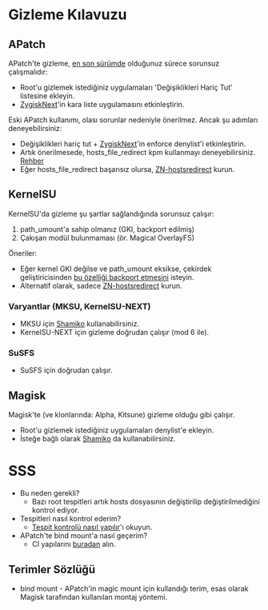 # Gizleme Kılavuzu

## APatch
APatch'te gizleme, [en son sürümde](https://github.com/bmax121/APatch/releases/latest) olduğunuz sürece sorunsuz çalışmalıdır:
- Root'u gizlemek istediğiniz uygulamaları 'Değişiklikleri Hariç Tut' listesine ekleyin.
- [ZygiskNext](https://github.com/Dr-TSNG/ZygiskNext)'in kara liste uygulamasını etkinleştirin.

Eski APatch kullanımı, olası sorunlar nedeniyle önerilmez. Ancak şu adımları deneyebilirsiniz:
  - Değişiklikleri hariç tut + [ZygiskNext](https://github.com/Dr-TSNG/ZygiskNext)'in enforce denylist'i etkinleştirin.
  - Artık önerilmesede, hosts_file_redirect kpm kullanmayı deneyebilirsiniz. [Rehber](https://github.com/bindhosts/bindhosts/issues/3)
  - Eğer hosts_file_redirect başarısız olursa, [ZN-hostsredirect](https://github.com/aviraxp/ZN-hostsredirect/releases) kurun.

## KernelSU
KernelSU'da gizleme şu şartlar sağlandığında sorunsuz çalışır:
  1. path_umount'a sahip olmanız (GKI, backport edilmiş)
  2. Çakışan modül bulunmaması (ör. Magical OverlayFS)

Öneriler:
  - Eğer kernel GKI değilse ve path_umount eksikse, çekirdek geliştiricisinden [bu özelliği backport etmesini](https://github.com/tiann/KernelSU/pull/1464) isteyin.
  - Alternatif olarak, sadece [ZN-hostsredirect](https://github.com/aviraxp/ZN-hostsredirect/releases) kurun.

### Varyantlar (MKSU, KernelSU-NEXT)
- MKSU için [Shamiko](https://github.com/LSPosed/LSPosed.github.io/releases/) kullanabilirsiniz.
- KernelSU-NEXT için gizleme doğrudan çalışır (mod 6 ile).

### SuSFS
- SuSFS için doğrudan çalışır.

## Magisk
Magisk'te (ve klonlarında: Alpha, Kitsune) gizleme olduğu gibi çalışır.
- Root'u gizlemek istediğiniz uygulamaları denylist'e ekleyin.
- İsteğe bağlı olarak [Shamiko](https://github.com/LSPosed/LSPosed.github.io/releases/) da kullanabilirsiniz.

# SSS
- Bu neden gerekli?
  - Bazı root tespitleri artık hosts dosyasının değiştirilip değiştirilmediğini kontrol ediyor.
- Tespitleri nasıl kontrol ederim?
  - [Tespit kontrolü nasıl yapılır](https://github.com/bindhosts/bindhosts/issues/4)'ı okuyun.
- APatch'te bind mount'a nasıl geçerim?
  - CI yapılarını [buradan](https://nightly.link/bmax121/APatch/workflows/build/main/APatch) alın.

## Terimler Sözlüğü
- bind mount - APatch'in magic mount için kullandığı terim, esas olarak Magisk tarafından kullanılan montaj yöntemi.


